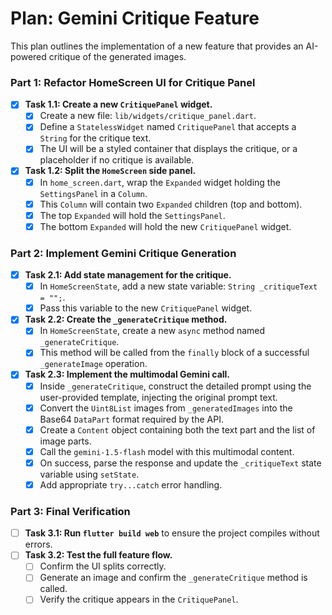 # Plan: Gemini Critique Feature

This plan outlines the implementation of a new feature that provides an AI-powered critique of the generated images.

### Part 1: Refactor HomeScreen UI for Critique Panel

- [x] **Task 1.1: Create a new `CritiquePanel` widget.**
  - [x] Create a new file: `lib/widgets/critique_panel.dart`.
  - [x] Define a `StatelessWidget` named `CritiquePanel` that accepts a `String` for the critique text.
  - [x] The UI will be a styled container that displays the critique, or a placeholder if no critique is available.

- [x] **Task 1.2: Split the `HomeScreen` side panel.**
  - [x] In `home_screen.dart`, wrap the `Expanded` widget holding the `SettingsPanel` in a `Column`.
  - [x] This `Column` will contain two `Expanded` children (top and bottom).
  - [x] The top `Expanded` will hold the `SettingsPanel`.
  - [x] The bottom `Expanded` will hold the new `CritiquePanel` widget.

### Part 2: Implement Gemini Critique Generation

- [x] **Task 2.1: Add state management for the critique.**
  - [x] In `HomeScreenState`, add a new state variable: `String _critiqueText = "";`.
  - [x] Pass this variable to the new `CritiquePanel` widget.

- [x] **Task 2.2: Create the `_generateCritique` method.**
  - [x] In `HomeScreenState`, create a new `async` method named `_generateCritique`.
  - [x] This method will be called from the `finally` block of a successful `_generateImage` operation.

- [x] **Task 2.3: Implement the multimodal Gemini call.**
  - [x] Inside `_generateCritique`, construct the detailed prompt using the user-provided template, injecting the original prompt text.
  - [x] Convert the `Uint8List` images from `_generatedImages` into the Base64 `DataPart` format required by the API.
  - [x] Create a `Content` object containing both the text part and the list of image parts.
  - [x] Call the `gemini-1.5-flash` model with this multimodal content.
  - [x] On success, parse the response and update the `_critiqueText` state variable using `setState`.
  - [x] Add appropriate `try...catch` error handling.

### Part 3: Final Verification

- [ ] **Task 3.1: Run `flutter build web`** to ensure the project compiles without errors.
- [ ] **Task 3.2: Test the full feature flow.**
  - [ ] Confirm the UI splits correctly.
  - [ ] Generate an image and confirm the `_generateCritique` method is called.
  - [ ] Verify the critique appears in the `CritiquePanel`.
